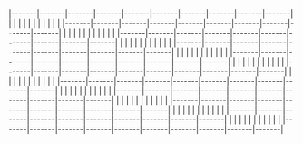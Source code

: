 |-------|-------|-------|-------|-------|-------|-------|-------|-------|-------|
|       |       |       |       |       |       |       |       |       |       |
|-------|-------|-------|-------|-------|-------|-------|-------|-------|-------|
|       |       |       |       |       |       |       |       |       |       |
|-------|-------|-------|-------|-------|-------|-------|-------|-------|-------|
|       |       |       |       |       |       |       |       |       |       |
|-------|-------|-------|-------|-------|-------|-------|-------|-------|-------|
|       |       |       |       |       |       |       |       |       |       |
|-------|-------|-------|-------|-------|-------|-------|-------|-------|-------|
|       |       |       |       |       |       |       |       |       |       |
|-------|-------|-------|-------|-------|-------|-------|-------|-------|-------|
|       |       |       |       |       |       |       |       |       |       |
|-------|-------|-------|-------|-------|-------|-------|-------|-------|-------|
|       |       |       |       |       |       |       |       |       |       |
|-------|-------|-------|-------|-------|-------|-------|-------|-------|-------|
|       |       |       |       |       |       |       |       |       |       |
|-------|-------|-------|-------|-------|-------|-------|-------|-------|-------|
|       |       |       |       |       |       |       |       |       |       |
|-------|-------|-------|-------|-------|-------|-------|-------|-------|-------|
|       |       |       |       |       |       |       |       |       |       |
|-------|-------|-------|-------|-------|-------|-------|-------|-------|-------|
